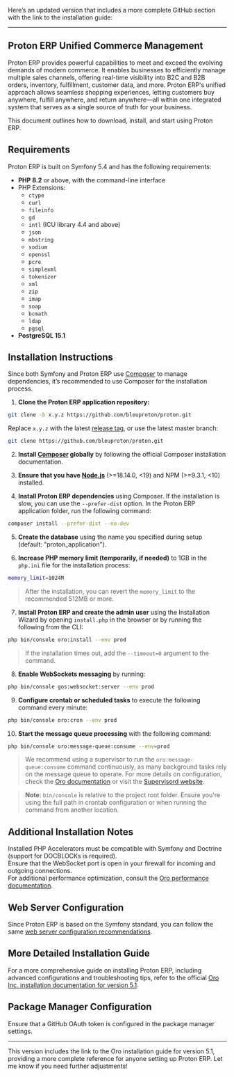 Here’s an updated version that includes a more complete GitHub section with the link to the installation guide:

---

**Proton ERP Unified Commerce Management**  
-----------

Proton ERP provides powerful capabilities to meet and exceed the evolving demands of modern commerce. It enables businesses to efficiently manage multiple sales channels, offering real-time visibility into B2C and B2B orders, inventory, fulfillment, customer data, and more. Proton ERP's unified approach allows seamless shopping experiences, letting customers buy anywhere, fulfill anywhere, and return anywhere—all within one integrated system that serves as a single source of truth for your business.

This document outlines how to download, install, and start using Proton ERP.

## Requirements

Proton ERP is built on Symfony 5.4 and has the following requirements:

* **PHP 8.2** or above, with the command-line interface
* PHP Extensions:
    * `ctype`
    * `curl`
    * `fileinfo`
    * `gd`
    * `intl` (ICU library 4.4 and above)
    * `json`
    * `mbstring`
    * `sodium`
    * `openssl`
    * `pcre`
    * `simplexml`
    * `tokenizer`
    * `xml`
    * `zip`
    * `imap`
    * `soap`
    * `bcmath`
    * `ldap`
    * `pgsql`
* **PostgreSQL 15.1**

## Installation Instructions

Since both Symfony and Proton ERP use [Composer][1] to manage dependencies, it’s recommended to use Composer for the installation process.

1. **Clone the Proton ERP application repository:**

```bash
git clone -b x.y.z https://github.com/bleuproton/proton.git
```

Replace `x.y.z` with the latest [release tag](https://github.com/bleuproton/proton/releases), or use the latest master branch:

```bash
git clone https://github.com/bleuproton/proton.git
```

2. **Install [Composer][1] globally** by following the official Composer installation documentation.

3. **Ensure that you have [Node.js][4]** (>=18.14.0, <19) and NPM (>=9.3.1, <10) installed.

4. **Install Proton ERP dependencies** using Composer. If the installation is slow, you can use the `--prefer-dist` option. In the Proton ERP application folder, run the following command:

```bash
composer install --prefer-dist --no-dev
```

5. **Create the database** using the name you specified during setup (default: "proton_application").

6. **Increase PHP memory limit (temporarily, if needed)** to 1GB in the `php.ini` file for the installation process:

```bash
memory_limit=1024M
```

> After the installation, you can revert the `memory_limit` to the recommended 512MB or more.

7. **Install Proton ERP and create the admin user** using the Installation Wizard by opening `install.php` in the browser or by running the following from the CLI:

```bash  
php bin/console oro:install --env prod
```

> If the installation times out, add the `--timeout=0` argument to the command.

8. **Enable WebSockets messaging** by running:

```bash
php bin/console gos:websocket:server --env prod
```

9. **Configure crontab or scheduled tasks** to execute the following command every minute:

```bash
php bin/console oro:cron --env prod
```

10. **Start the message queue processing** with the following command:

```bash
php bin/console oro:message-queue:consume --env=prod
```

> We recommend using a supervisor to run the `oro:message-queue:consume` command continuously, as many background tasks rely on the message queue to operate. For more details on configuration, check the [Oro documentation][6] or visit the [Supervisord website][7].

> **Note**: `bin/console` is relative to the project root folder. Ensure you're using the full path in crontab configuration or when running the command from another location.

## Additional Installation Notes

Installed PHP Accelerators must be compatible with Symfony and Doctrine (support for DOCBLOCKs is required).  
Ensure that the WebSocket port is open in your firewall for incoming and outgoing connections.  
For additional performance optimization, consult the [Oro performance documentation][2].

## Web Server Configuration

Since Proton ERP is based on the Symfony standard, you can follow the same [web server configuration recommendations][5].

## More Detailed Installation Guide

For a more comprehensive guide on installing Proton ERP, including advanced configurations and troubleshooting tips, refer to the official [Oro Inc. installation documentation for version 5.1][8].

## Package Manager Configuration

Ensure that a GitHub OAuth token is configured in the package manager settings.

[1]: https://getcomposer.org/  
[2]: https://doc.oroinc.com/backend/setup/system-requirements/performance-optimization/  
[4]: https://nodejs.org/en/download/package-manager  
[5]: https://symfony.com/doc/5.4/setup/web_server_configuration.html  
[6]: https://doc.oroinc.com/backend/setup/dev-environment/community-edition/  
[7]: https://supervisord.org/  
[8]: https://doc.oroinc.com/5.1/backend/setup/installation/

---

This version includes the link to the Oro installation guide for version 5.1, providing a more complete reference for anyone setting up Proton ERP. Let me know if you need further adjustments!
